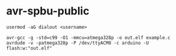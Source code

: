 # avr-spbu-public

`usermod -aG dialout <username>`

```
avr-gcc -g -std=c99 -O1 -mmcu=atmega328p -o out.elf example.c
avrdude -v -patmega328p -P /dev/ttyACM0 -c arduino -U flash:w:"out.elf"
```
